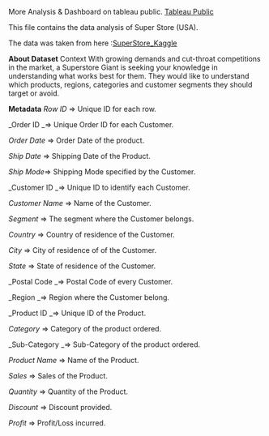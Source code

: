 More Analysis & Dashboard on tableau public. [Tableau Public](https://public.tableau.com/app/profile/mohd.imran.shountoo/vizzes)



This file contains the data analysis of Super Store (USA).

The data was taken from here :[SuperStore_Kaggle](https://www.kaggle.com/datasets/vivek468/superstore-dataset-final)

**About Dataset**
Context
With growing demands and cut-throat competitions in the market, a Superstore Giant is seeking your knowledge in understanding what works best for them. They would like to understand which products, regions, categories and customer segments they should target or avoid.

**Metadata**
_Row ID_ => Unique ID for each row.

_Order ID _=> Unique Order ID for each Customer.

_Order Date_ => Order Date of the product.

_Ship Date_ => Shipping Date of the Product.

_Ship Mode_=> Shipping Mode specified by the Customer.

_Customer ID _=> Unique ID to identify each Customer.

_Customer Name_ => Name of the Customer.

_Segment_ => The segment where the Customer belongs.

_Country_ => Country of residence of the Customer.

_City_ => City of residence of of the Customer.

_State_ => State of residence of the Customer.

_Postal Code _=> Postal Code of every Customer.

_Region _=> Region where the Customer belong.

_Product ID _=> Unique ID of the Product.

_Category_ => Category of the product ordered.

_Sub-Category _=> Sub-Category of the product ordered.

_Product Name_ => Name of the Product.

_Sales_ => Sales of the Product.

_Quantity_ => Quantity of the Product.

_Discount_ => Discount provided.

_Profit_ => Profit/Loss incurred.
